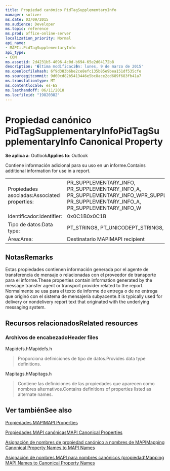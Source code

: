```yaml
---
title: Propiedad canónico PidTagSupplementaryInfo
manager: soliver
ms.date: 03/09/2015
ms.audience: Developer
ms.topic: reference
ms.prod: office-online-server
localization_priority: Normal
api_name:
- MAPIi.PidTagSupplementaryInfo
api_type:
- COM
ms.assetid: 2d4231b5-4096-4c0d-b694-65e2d04172b8
description: '�ltima modificaci�n: lunes, 9 de marzo de 2015'
ms.openlocfilehash: 6f9d383b6be2ce8efc135b85e9bea151df535cfe
ms.sourcegitcommit: 9d60cd82b5413446e5bc8ace2cd689f683fb41a7
ms.translationtype: MT
ms.contentlocale: es-ES
ms.lasthandoff: 06/11/2018
ms.locfileid: "19820382"
---
```

# <a name="pidtagsupplementaryinfo-canonical-property"></a><span data-ttu-id="3cc8d-103">Propiedad canónico PidTagSupplementaryInfo</span><span class="sxs-lookup"><span data-stu-id="3cc8d-103">PidTagSupplementaryInfo Canonical Property</span></span>

  
  
<span data-ttu-id="3cc8d-104">**Se aplica a**: Outlook</span><span class="sxs-lookup"><span data-stu-id="3cc8d-104">**Applies to**: Outlook</span></span> 
  
<span data-ttu-id="3cc8d-105">Contiene información adicional para su uso en un informe.</span><span class="sxs-lookup"><span data-stu-id="3cc8d-105">Contains additional information for use in a report.</span></span>
  
|||
|:-----|:-----|
|<span data-ttu-id="3cc8d-106">Propiedades asociadas:</span><span class="sxs-lookup"><span data-stu-id="3cc8d-106">Associated properties:</span></span>  <br/> |<span data-ttu-id="3cc8d-107">PR_SUPPLEMENTARY_INFO, PR_SUPPLEMENTARY_INFO_A, PR_SUPPLEMENTARY_INFO_W</span><span class="sxs-lookup"><span data-stu-id="3cc8d-107">PR_SUPPLEMENTARY_INFO, PR_SUPPLEMENTARY_INFO_A, PR_SUPPLEMENTARY_INFO_W</span></span>  <br/> |
|<span data-ttu-id="3cc8d-108">Identificador:</span><span class="sxs-lookup"><span data-stu-id="3cc8d-108">Identifier:</span></span>  <br/> |<span data-ttu-id="3cc8d-109">0x0C1B</span><span class="sxs-lookup"><span data-stu-id="3cc8d-109">0x0C1B</span></span>  <br/> |
|<span data-ttu-id="3cc8d-110">Tipo de datos:</span><span class="sxs-lookup"><span data-stu-id="3cc8d-110">Data type:</span></span>  <br/> |<span data-ttu-id="3cc8d-111">PT_STRING8, PT_UNICODE</span><span class="sxs-lookup"><span data-stu-id="3cc8d-111">PT_STRING8, PT_UNICODE</span></span>  <br/> |
|<span data-ttu-id="3cc8d-112">Área:</span><span class="sxs-lookup"><span data-stu-id="3cc8d-112">Area:</span></span>  <br/> |<span data-ttu-id="3cc8d-113">Destinatario MAPI</span><span class="sxs-lookup"><span data-stu-id="3cc8d-113">MAPI recipient</span></span>  <br/> |
   
## <a name="remarks"></a><span data-ttu-id="3cc8d-114">Notas</span><span class="sxs-lookup"><span data-stu-id="3cc8d-114">Remarks</span></span>

<span data-ttu-id="3cc8d-115">Estas propiedades contienen información generada por el agente de transferencia de mensaje o relacionadas con el proveedor de transporte para el informe.</span><span class="sxs-lookup"><span data-stu-id="3cc8d-115">These properties contain information generated by the message transfer agent or transport provider related to the report.</span></span> <span data-ttu-id="3cc8d-116">Normalmente se usa para el texto de informe de entrega o de no entrega que originó con el sistema de mensajería subyacente.</span><span class="sxs-lookup"><span data-stu-id="3cc8d-116">It is typically used for delivery or nondelivery report text that originated with the underlying messaging system.</span></span>
  
## <a name="related-resources"></a><span data-ttu-id="3cc8d-117">Recursos relacionados</span><span class="sxs-lookup"><span data-stu-id="3cc8d-117">Related resources</span></span>

### <a name="header-files"></a><span data-ttu-id="3cc8d-118">Archivos de encabezado</span><span class="sxs-lookup"><span data-stu-id="3cc8d-118">Header files</span></span>

<span data-ttu-id="3cc8d-119">Mapidefs.h</span><span class="sxs-lookup"><span data-stu-id="3cc8d-119">Mapidefs.h</span></span>
  
> <span data-ttu-id="3cc8d-120">Proporciona definiciones de tipo de datos.</span><span class="sxs-lookup"><span data-stu-id="3cc8d-120">Provides data type definitions.</span></span>
    
<span data-ttu-id="3cc8d-121">Mapitags.h</span><span class="sxs-lookup"><span data-stu-id="3cc8d-121">Mapitags.h</span></span>
  
> <span data-ttu-id="3cc8d-122">Contiene las definiciones de las propiedades que aparecen como nombres alternativos.</span><span class="sxs-lookup"><span data-stu-id="3cc8d-122">Contains definitions of properties listed as alternate names.</span></span>
    
## <a name="see-also"></a><span data-ttu-id="3cc8d-123">Ver también</span><span class="sxs-lookup"><span data-stu-id="3cc8d-123">See also</span></span>



[<span data-ttu-id="3cc8d-124">Propiedades MAPI</span><span class="sxs-lookup"><span data-stu-id="3cc8d-124">MAPI Properties</span></span>](mapi-properties.md)
  
[<span data-ttu-id="3cc8d-125">Propiedades MAPI canónicas</span><span class="sxs-lookup"><span data-stu-id="3cc8d-125">MAPI Canonical Properties</span></span>](mapi-canonical-properties.md)
  
[<span data-ttu-id="3cc8d-126">Asignación de nombres de propiedad canónico a nombres de MAPI</span><span class="sxs-lookup"><span data-stu-id="3cc8d-126">Mapping Canonical Property Names to MAPI Names</span></span>](mapping-canonical-property-names-to-mapi-names.md)
  
[<span data-ttu-id="3cc8d-127">Asignación de nombres MAPI para nombres canónicos (propiedad)</span><span class="sxs-lookup"><span data-stu-id="3cc8d-127">Mapping MAPI Names to Canonical Property Names</span></span>](mapping-mapi-names-to-canonical-property-names.md)

